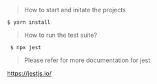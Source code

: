 > How to start and initate the projects

`$ yarn install`


> How to run the test suite?

` $ npx jest`

> Please refer for more documentation for jest

https://jestjs.io/